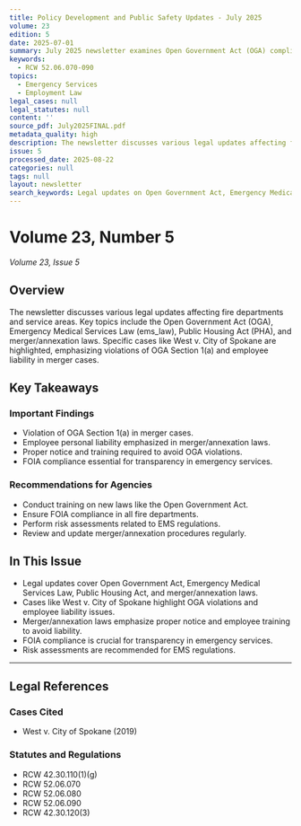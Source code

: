 ```yaml
---
title: Policy Development and Public Safety Updates - July 2025
volume: 23
edition: 5
date: 2025-07-01
summary: July 2025 newsletter examines Open Government Act (OGA) compliance for fire departments including West v. City of Spokane case analysis, reviews Emergency Medical Services Law updates under RCW 52.06.070-090, addresses Public Housing Act implications for service areas, analyzes merger/annexation law requirements emphasizing employee liability protections, and provides FOIA compliance guidance for transparency in emergency services operations.
keywords:
  - RCW 52.06.070-090
topics:
  - Emergency Services
  - Employment Law
legal_cases: null
legal_statutes: null
content: ''
source_pdf: July2025FINAL.pdf
metadata_quality: high
description: The newsletter discusses various legal updates affecting fire departments and service areas. Key topics include the Open Government Act (OGA), Emergency Medical Services Law (ems_law), Public Housing Act (PHA), and merger/annexation laws. Specific cases like West v. City of Spokane are highlighted, emphasizing violations of OGA Section 1(a) and employee liability in merger cases.
issue: 5
processed_date: 2025-08-22
categories: null
tags: null
layout: newsletter
search_keywords: Legal updates on Open Government Act, Emergency Medical Services Law, Public Housing Act, West v. City of Spokane, merger/annexation laws, FOIA, EMS regulations, risk assessments, training requirement...
---
```

# Volume 23, Number 5

*Volume 23, Issue 5*

## Overview

The newsletter discusses various legal updates affecting fire departments and service areas. Key topics include the Open Government Act (OGA), Emergency Medical Services Law (ems_law), Public Housing Act (PHA), and merger/annexation laws. Specific cases like West v. City of Spokane are highlighted, emphasizing violations of OGA Section 1(a) and employee liability in merger cases.

## Key Takeaways

### Important Findings

- Violation of OGA Section 1(a) in merger cases.
- Employee personal liability emphasized in merger/annexation laws.
- Proper notice and training required to avoid OGA violations.
- FOIA compliance essential for transparency in emergency services.

### Recommendations for Agencies

- Conduct training on new laws like the Open Government Act.
- Ensure FOIA compliance in all fire departments.
- Perform risk assessments related to EMS regulations.
- Review and update merger/annexation procedures regularly.

## In This Issue

- Legal updates cover Open Government Act, Emergency Medical Services Law, Public Housing Act, and merger/annexation laws.
- Cases like West v. City of Spokane highlight OGA violations and employee liability issues.
- Merger/annexation laws emphasize proper notice and employee training to avoid liability.
- FOIA compliance is crucial for transparency in emergency services.
- Risk assessments are recommended for EMS regulations.

---

## Legal References

### Cases Cited

- West v. City of Spokane (2019)

### Statutes and Regulations

- RCW 42.30.110(1)(g)
- RCW 52.06.070
- RCW 52.06.080
- RCW 52.06.090
- RCW 42.30.120(3)
